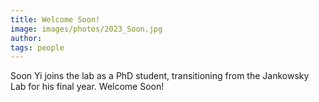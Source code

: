 ```yaml
---
title: Welcome Soon!
image: images/photos/2023_Soon.jpg
author:
tags: people
---
```


Soon Yi joins the lab as a PhD student, transitioning from the Jankowsky Lab for his final year. Welcome Soon!